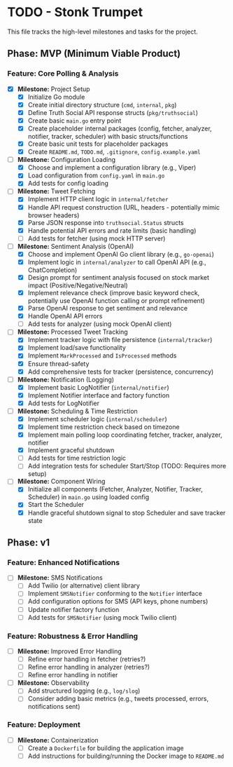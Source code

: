 # TODO - Stonk Trumpet

This file tracks the high-level milestones and tasks for the project.

## Phase: MVP (Minimum Viable Product)

### Feature: Core Polling & Analysis

- [x] **Milestone:** Project Setup
  - [x] Initialize Go module
  - [x] Create initial directory structure (`cmd`, `internal`, `pkg`)
  - [x] Define Truth Social API response structs (`pkg/truthsocial`)
  - [x] Create basic `main.go` entry point
  - [x] Create placeholder internal packages (config, fetcher, analyzer, notifier, tracker, scheduler) with basic structs/functions
  - [x] Create basic unit tests for placeholder packages
  - [x] Create `README.md`, `TODO.md`, `.gitignore`, `config.example.yaml`
- [ ] **Milestone:** Configuration Loading
  - [x] Choose and implement a configuration library (e.g., Viper)
  - [x] Load configuration from `config.yaml` in `main.go`
  - [x] Add tests for config loading
- [ ] **Milestone:** Tweet Fetching
  - [x] Implement HTTP client logic in `internal/fetcher`
  - [x] Handle API request construction (URL, headers - potentially mimic browser headers)
  - [x] Parse JSON response into `truthsocial.Status` structs
  - [x] Handle potential API errors and rate limits (basic handling)
  - [ ] Add tests for fetcher (using mock HTTP server)
- [ ] **Milestone:** Sentiment Analysis (OpenAI)
  - [x] Choose and implement OpenAI Go client library (e.g., `go-openai`)
  - [x] Implement logic in `internal/analyzer` to call OpenAI API (e.g., ChatCompletion)
  - [x] Design prompt for sentiment analysis focused on stock market impact (Positive/Negative/Neutral)
  - [x] Implement relevance check (improve basic keyword check, potentially use OpenAI function calling or prompt refinement)
  - [x] Parse OpenAI response to get sentiment and relevance
  - [x] Handle OpenAI API errors
  - [ ] Add tests for analyzer (using mock OpenAI client)
- [ ] **Milestone:** Processed Tweet Tracking
  - [x] Implement tracker logic with file persistence (`internal/tracker`)
  - [x] Implement load/save functionality
  - [x] Implement `MarkProcessed` and `IsProcessed` methods
  - [x] Ensure thread-safety
  - [x] Add comprehensive tests for tracker (persistence, concurrency)
- [ ] **Milestone:** Notification (Logging)
  - [x] Implement basic LogNotifier (`internal/notifier`)
  - [x] Implement Notifier interface and factory function
  - [x] Add tests for LogNotifier
- [ ] **Milestone:** Scheduling & Time Restriction
  - [x] Implement scheduler logic (`internal/scheduler`)
  - [x] Implement time restriction check based on timezone
  - [x] Implement main polling loop coordinating fetcher, tracker, analyzer, notifier
  - [x] Implement graceful shutdown
  - [ ] Add tests for time restriction logic
  - [ ] Add integration tests for scheduler Start/Stop (TODO: Requires more setup)
- [ ] **Milestone:** Component Wiring
  - [x] Initialize all components (Fetcher, Analyzer, Notifier, Tracker, Scheduler) in `main.go` using loaded config
  - [x] Start the Scheduler
  - [x] Handle graceful shutdown signal to stop Scheduler and save tracker state

## Phase: v1

### Feature: Enhanced Notifications

- [ ] **Milestone:** SMS Notifications
  - [ ] Add Twilio (or alternative) client library
  - [ ] Implement `SMSNotifier` conforming to the `Notifier` interface
  - [ ] Add configuration options for SMS (API keys, phone numbers)
  - [ ] Update notifier factory function
  - [ ] Add tests for `SMSNotifier` (using mock Twilio client)

### Feature: Robustness & Error Handling

- [ ] **Milestone:** Improved Error Handling
  - [ ] Refine error handling in fetcher (retries?)
  - [ ] Refine error handling in analyzer (retries?)
  - [ ] Refine error handling in notifier
- [ ] **Milestone:** Observability
  - [ ] Add structured logging (e.g., `log/slog`)
  - [ ] Consider adding basic metrics (e.g., tweets processed, errors, notifications sent)

### Feature: Deployment

- [ ] **Milestone:** Containerization
  - [ ] Create a `Dockerfile` for building the application image
  - [ ] Add instructions for building/running the Docker image to `README.md`
